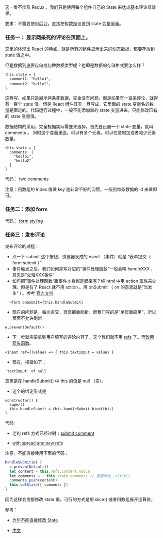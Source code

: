 这一集不涉及 Redux ，我们只是使用每个组件自己的 State 来达成基本评论框效果。

要求：不需要使用后台。直接把假数据设置到 state 变量里面。

### 任务一： 显示两条死的评论在页面上。

这里的体现出 React 的特点，就是所有的组件显示出来的动态数据，都要存放到 state 值之中。

但是数据到底要存储成何种数据类型呢？也即是数据的存储格式要怎么样？

```
this.state = {
  comment1: "hello1",
  comment2: "hello2"，
}
```

这样写，如果只是展示两条死数据，完全没有问题。但是如果有一百条评论，就得有一百个 state 值。但是 React 组件其实一旦写成，它里面的 state 变量名的数量是固定的。代码运行过程中，一般不能添加新的 state 变量进来。只能修改已有的 state 变量值。

数据结构的采用，完全根据实际需要来选择。首先要设置一个 state 变量，就叫 comments 。
同时这个变量里面，可以有多个元素，可以任意增加或者减少元素数量。

```
this.state = {
  comments: [
    "hello1",
    "hello2"
  ]
}
```

代码： [two comments](https://github.com/happypeter/redux-hello/commit/20db7800a8d08cf3c9f0bc40f3dfc35277c795a2)

注意：用数组的 Index 值做 key 是非常不好的习惯，一般用每条数据的 id 来做即可。

### 任务二：添加 form

代码： [form styling](https://github.com/happypeter/redux-hello/commit/af4a6c86e81e00a59088226e67774702206ba225)


### 任务三：发布评论

发布评论的过程：

- 点一下 submit 这个按钮，浏览器发成的 event （事件）就是 “表单提交（ form submit ）”
- 事件触发之后，我们如何来写对应的”事件处理函数“一般会叫 handleXXX ，意思是”处理XXX事件“
- 如何把”事件处理函数“跟事件本身绑定起来呢？纯 html 中用 action 属性来处理。但是有了 React 就不用 action 。用 onSubmit （ on 的意思就是”当发生“ ) 。参考 [官方文档](https://facebook.github.io/react/docs/forms.html)

```
  <form onSubmit={this.handleSubmit}
```

- 现在的问题是，每次提交，页面都会刷新，而我们写的是”单页面应用“，所以页面不允许刷新

```
e.preventDefault()
```

- 下一步就需要拿到用户填写的评论内容了，这个我们就不用 [refs](https://facebook.github.io/react/docs/refs-and-the-dom.html) 了。而[改用箭头函数](https://zhenyong.github.io/react/docs/more-about-refs.html)。

```
<input ref={(value) => { this.textInput = value} }
```

- 现在，报错如下：

```
'textInput' of null
```

意思是在 handleSubmit() 中 this 的值是 null （空）。

- 这个的绑定形式是

```
constructor() {
  super()
  this.handleSubmit = this.handleSubmit.bind(this)
}
```


代码:

- 老的 refs 方式已经过时：[submit comment](https://github.com/happypeter/redux-hello/commit/23b7e9aa518f596e961c72362638b019e9d7d441)

- [with spread and new refs](https://github.com/happypeter/redux-hello/commit/599262380567ad201d2c7318dcd3196accc2f02c)


注意，不能直接使用下面的代码：

```js
handleSubmit(e) {
  e.preventDefault()
  let content = this.refs.content.value
  let comments =   this.state.comments // 需要添加 .slice()
  comments.push(content)
  this.setState({ comments })
}
```

因为这样会直接修改 state 值。可行的方式是用 slice() 或者用数组展开运算符。


参考：

- [为何不能直接修改 State](https://facebook.github.io/react/tutorial/tutorial.html#why-immutability-is-important)

- [中文](https://beijiyang.github.io/react-tutorial-translation/chapter3/content2.html)
